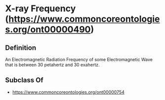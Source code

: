 # X-ray Frequency (https://www.commoncoreontologies.org/ont00000490)

## Definition
An Electromagnetic Radiation Frequency of some Electromagnetic Wave that is between 30 petahertz and 30 exahertz.

## Subclass Of
- https://www.commoncoreontologies.org/ont00000754

